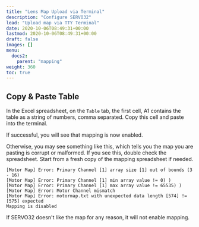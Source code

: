 ```yaml
---
title: "Lens Map Upload via Terminal"
description: "Configure SERVO32"
lead: "Upload map via TTY Terminal"
date: 2020-10-06T08:49:31+00:00
lastmod: 2020-10-06T08:49:31+00:00
draft: false
images: []
menu:
  docs2:
    parent: "mapping"
weight: 360
toc: true
---
```


## Copy & Paste Table

In the Excel spreadsheet, on the ```Table``` tab, the first cell, A1 contains the table as a string of numbers, comma separated. Copy this cell and paste into the terminal.

If successful, you will see that mapping is now enabled.

Otherwise, you may see something like this, which tells you the map you are pasting is corrupt or malformed. If you see this, double check the spreadsheet. Start from a fresh copy of the mapping spreadsheet if needed.

```
[Motor Map] Error: Primary Channel [1] array size [1] out of bounds (3 - 16)
[Motor Map] Error: Primary Channel [1] min array value != 0) )
[Motor Map] Error: Primary Channel [1] max array value != 65535) )
[Motor Map] Error: Motor Channel mismatch
[Motor Map] Error: motormap.txt with unexpected data length [574] != [575] expected
Mapping is disabled
```

If SERVO32 doesn't like the map for any reason, it will not enable mapping.